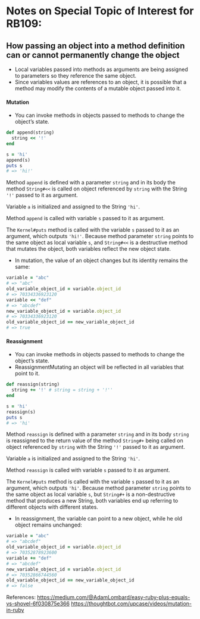 # Notes on Special Topic of Interest for RB109:

## How passing an object into a method definition can or cannot permanently change the object

- Local variables passed into methods as arguments are being assigned to parameters so they reference the same object.
- Since variables values are references to an object, it is possible that a method may modify the contents of a mutable object passed into it.

#### Mutation

- You can invoke methods in objects passed to methods to change the object’s state.

```ruby
def append(string)
  string << '!'
end

s = 'hi'
append(s)
puts s
# => 'hi!'
```

Method `append` is defined with a parameter `string` and in its body the method `String#<<` is called on object referenced by `string` with the String `'!'` passed to it as argument.

Variable `a` is initialized and assigned to the String `'hi'`.

Method `append` is called with variable `s` passed to it as argument.

The `Kernel#puts` method is called with the variable `s` passed to it as an argument, which outputs `'hi!'`. Because method parameter `string` points to the same object as local variable `s`, and `String#<<` is a destructive method that mutates the object, both variables reflect the new object state.


- In mutation, the value of an object changes but its identity remains the same:

```ruby
variable = "abc"
# => "abc"
old_variable_object_id = variable.object_id
# => 70334336923120
variable << "def"
# => "abcdef"
new_variable_object_id = variable.object_id
# => 70334336923120
old_variable_object_id == new_variable_object_id
# => true
```
#### Reassignment

- You can invoke methods in objects passed to methods to change the object’s state.
- ReassignmentMutating an object will be reflected in all variables that point to it.

```ruby
def reassign(string)
  string += '!' # string = string + '!''
end

s = 'hi'
reassign(s)
puts s
# => 'hi'
```

Method `reassign` is defined with a parameter `string` and in its body `string` is reassigned to the return value of the method `String#+` being called on object referenced by `string` with the String `'!'` passed to it as argument.

Variable `a` is initialized and assigned to the String `'hi'`.

Method `reassign` is called with variable `s` passed to it as argument.

The `Kernel#puts` method is called with the variable `s` passed to it as an argument, which outputs `'hi'`. Because method parameter `string` points to the same object as local variable `s`, but `String#+` is a non-destructive method that produces a new String, both variables end up referring to different objects with different states.

- In reassignment, the variable can point to a new object, while he old object remains unchanged:

```ruby
variable = "abc"
# => "abcdef"
old_variable_object_id = variable.object_id
# => 70352878923600
variable += "def"
# => "abcdef"
new_variable_object_id = variable.object_id
# => 70352866744560
old_variable_object_id == new_variable_object_id
# => false
```

References:
https://medium.com/@AdamLombard/easy-ruby-plus-equals-vs-shovel-6f030875e366
https://thoughtbot.com/upcase/videos/mutation-in-ruby
